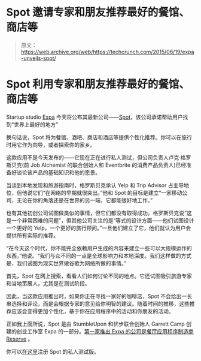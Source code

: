 # Spot 邀请专家和朋友推荐最好的餐馆、商店等 

> 原文：<https://web.archive.org/web/https://techcrunch.com/2015/06/19/expa-unveils-spot/>

# Spot 利用专家和朋友推荐最好的餐馆、商店等

Startup studio [Expa](https://web.archive.org/web/20230131162048/http://expa.com/) 今天将公布其最新公司——[Spot](https://web.archive.org/web/20230131162048/http://spot.com/)，该公司承诺帮助用户找到“世界上最好的地方”

换句话说，Spot 将为餐馆、酒吧、商店和酒店等提供个性化推荐。你可以在旅行时用它作为向导，或者探索你的家乡。

这款应用不是今天发布的——它现在正在进行私人测试，但公司负责人卢克·格罗斯贝克(前 Job Alchemist 的联合创始人和 Eventbrite 的消费产品负责人)已经准备好谈论该产品的基础知识和他的愿景。

当谈到本地发现和旅游指南时，格罗斯贝克承认 Yelp 和 Trip Advisor 占主导地位，但他说它们“在网络的早期就很突出。”他和 Spot 的目标是建立“一家移动公司，无论在你的角落还是在世界的另一端，它都能很好地工作。”

也有其他初创公司试图做类似的事情，但它们都没有取得成功。格罗斯贝克说“这是一个非常困难的问题”，但其他公司关注的是“等式的设计方面——他们试图设计一个更好的 Yelp，一个更好的旅行顾问。”一旦他们建立了它，他们就认为用户会提供所有实际的推荐。

“在今天这个时代，你不能完全依赖用户生成的内容来建立一些可以大规模运作的东西，”他说。“我们与众不同的一点是全球影响力和本地深度。我们这样做的方式是，我们试图为现实世界做谷歌为网络所做的事情。”

首先，Spot 在网上搜索，看看人们如何讨论不同的地点。它还试图吸引旅游专家和当地策展人，尤其是在测试阶段。

因此，当这款应用推出时，如果你正在寻找一家好的咖啡店，Spot 不会给出一长串选择和评论，而是会根据专家的意见给你明智的建议。随着时间的推移，这些推荐应该会变得更加个性化，基于你在应用程序中的活动和你朋友的活动。

正如我上面所说，Spot 是由 StumbleUpon 和优步联合创始人 Garrett Camp 创建的创业工作室 Expa 的一部分。[第一家推出 Expa 的公司是餐厅应用程序制造商 Reserve](https://web.archive.org/web/20230131162048/https://techcrunch.com/2014/10/28/reserve-from-startup-studio-expa-makes-restaurant-reservations-easier-than-ever/) 。

你可以[在这里](https://web.archive.org/web/20230131162048/http://spot.com/beta)注册 Spot 的私人测试版。